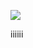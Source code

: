 [![](https://www.herokucdn.com/deploy/button.png)](https://heroku.com/deploy?template=https://github.com/loveoppo/k9p.git)




iiiiii
